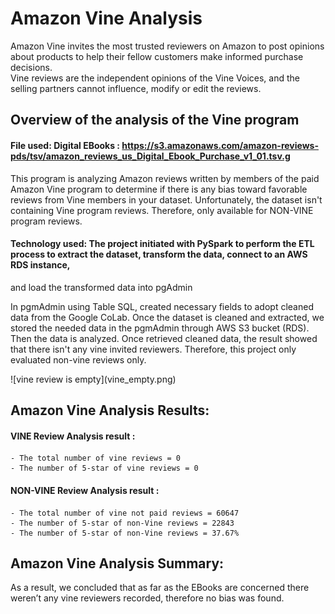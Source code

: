# Amazon Vine Analysis
Amazon Vine invites the most trusted reviewers on Amazon to post opinions about products to help their fellow customers make informed purchase decisions.  
Vine reviews are the independent opinions of the Vine Voices, and the selling partners cannot influence, modify or edit the reviews.

## Overview of the analysis of the Vine program
#### File used: Digital EBooks : https://s3.amazonaws.com/amazon-reviews-pds/tsv/amazon_reviews_us_Digital_Ebook_Purchase_v1_01.tsv.g

<p>This program is analyzing Amazon reviews written by members of the paid Amazon Vine program to determine if there is any bias toward favorable reviews from Vine members in your dataset.
Unfortunately, the dataset isn't containing Vine program reviews.  Therefore, only available for NON-VINE program reviews. </P>

#### Technology used: The project initiated with PySpark to perform the ETL process to extract the dataset, transform the data, connect to an AWS RDS instance, 
and load the transformed data into pgAdmin
<p>In pgmAdmin using Table SQL, created necessary fields to adopt cleaned data from the Google CoLab. 
Once the dataset is cleaned and extracted, we stored the needed data in the pgmAdmin through AWS S3 bucket (RDS). Then the data is analyzed.  Once retrieved cleaned data, 
the result showed that there isn't any vine invited reviewers. Therefore, this project only evaluated non-vine reviews only. </P>
![vine review is empty](vine_empty.png)

## Amazon Vine Analysis Results:
#### VINE Review Analysis result :
	- The total number of vine reviews = 0
	- The number of 5-star of vine reviews = 0

#### NON-VINE Review Analysis result :
	- The total number of vine not paid reviews = 60647
	- The number of 5-star of non-Vine reviews = 22843
	- The number of 5-star of non-Vine reviews = 37.67%

## Amazon Vine Analysis Summary:
As a result, we concluded that as far as the EBooks are concerned there weren’t any vine reviewers recorded, therefore no bias was found.  

